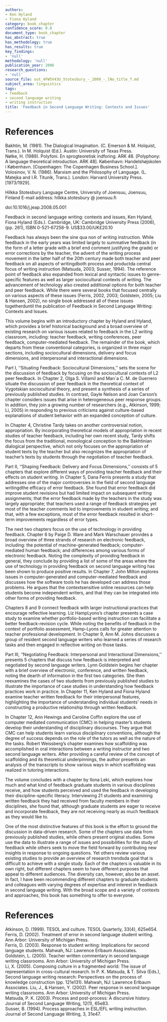 ```yaml
---
authors:
- Ken Hyland
- Fiona Hyland
category: book_chapter
confidence_score: 0.8
document_type: book_chapter
has_abstract: true
has_methodology: true
has_results: true
key_findings:
- 'null'
methodology: 'null'
publication_year: 2006
research_questions:
- 'null'
source_file: out_4FW5V43U_Stotesbury_-_2009_-_[No_title_f.md
subject_area: linguistics
tags:
- feedback
- second language writing
- writing instruction
title: 'Feedback in Second Language Writing: Contexts and Issues'
---
```


# References

Bakhtin, M. (1981). The Dialogical Imagination. (C. Emerson & M. Holquist, Trans.). In M. Holquist (Ed.). Austin: University of Texas Press.   
Nølke, H. (1989). Polyfoni. En sprogteoretisk indforing. ARK 48. [Polyphony: A language theoretical introduction. ARK 48]. København: Handelshøjskolen i København. [Copenhagen: The Copenhagen Business School.].   
Volosinov, V. N. (1986). Marxism and the Philosophy of Language. (L. Matejka and I.R. Titunik, Trans.). London: Harvard University Press. [1973/1929].

Hilkka Stotesbury Language Centre, University of Joensuu, Joensuu, Finland E-mail address: hilkka.stotesbury $@$ joensuu.fi

doi:10.1016/j.jeap.2008.05.001

Feedback in second language writing: contexts and issues, Ken Hyland, Fiona Hyland (Eds.). Cambridge, UK: Cambridge University Press (2006), (pp. 261), ISBN 0-521-67258-9. US\$33.00/UK£20.10

Feedback has always been the sine qua non of writing instruction. While feedback in the early years was limited largely to summative feedback (in the form of a letter grade with a brief end comment justifying the grade) or error corrections by the teacher, the advent of the writing process movement in the latter half of the 20th century made both teacher and peer feedback on all aspects of writingdboth process and productda central focus of writing instruction (Matsuda, 2003; Susser, 1994). The reference point of feedback also expanded from lexical and syntactic issues to genre-specific features as well as larger sociocultural contexts of writing. The advancement of technology also created additional options for both teacher and peer feedback. While there were several books that focused centrally on various aspects of these issues (Ferris, 2002, 2003; Goldstein, 2005; Liu & Hansen, 2002), no single book addressed all of these issues togetherduntil the publication of Feedback in Second Language Writing: Contexts and Issues.

This volume begins with an introductory chapter by Hyland and Hyland, which provides a brief historical background and a broad overview of existing research on various issues related to feedback in the L2 writing classroom, including: teacher feedback, writing conferences, peer feedback, computer-mediated feedback. The remainder of the book, which departs from these conventional categories, is organized in three major sections, including sociocultural dimensions, delivery and focus dimensions, and interpersonal and interactional dimensions.

Part I, ‘‘Situating Feedback: Sociocultural Dimensions,’’ sets the scene for the discussion of feedback by focusing on the sociocultural contexts of L2 peer feedback. In Chapter 2, Olga S. Villamil and Marı´a C. M. de Guerrero situate the discussion of peer feedback in the theoretical context of Vygotskian sociocultural theory, and present a synthesis of a series of previously published studies. In contrast, Gayle Nelson and Joan Carson’s chapter considers issues that arise in heterogeneous peer response groups. In addition, they join a growing number of researchers (e.g., Atkinson, 1999; Li, 2005) in responding to previous criticisms against culture-based explanations of student behavior with an expanded conception of culture.

In Chapter 4, Christine Tardy takes on another controversial notion, appropriation. By incorporating theoretical models of appropriation in recent studies of teacher feedback, including her own recent study, Tardy shifts the focus from the traditional, monological conception to the Bakhtinian dialogical perspective, which not only focuses on the appropriation of student texts by the teacher but also recognizes the appropriation of teacher’s texts by students through the negotiation of teacher feedback.

Part II, ‘‘Shaping Feedback: Delivery and Focus Dimensions,’’ consists of 5 chapters that explore different ways of providing teacher feedback and their effects on student writing. In Chapter 5, Dana Ferris presents a study that addresses one of the major controversies in the field of second language writingdthe efficacy of error feedback. She found that error feedback did improve student revisions but had limited impact on subsequent writing assignments; that the error feedback made by the teachers in the study was largely appropriate; that teachers used a range of feedback strategies yet most of the teacher comments led to improvements in student writing; and that, with a few exceptions, most of the error feedback resulted in short-term improvements regardless of error types.

The next two chapters focus on the use of technology in providing feedback. Chapter 6 by Paige D. Ware and Mark Warschauer provides a broad overview of three strands of research on electronic feedback, including: the potential of machine-generated feedback; computer-mediated human feedback; and differences among various forms of electronic feedback. Noting the complexity of providing feedback in general, they conclude by providing a list of some of the areas where the use of technology in providing feedback on second language writing has been shown to produce positive results. In Chapter 7, John Milton explores issues in computer-generated and computer-mediated feedback and discusses how the software tools he has developed can address those problems. He argues that the contextsensitive online resources can help students become independent writers, and that they can be integrated into other forms of providing feedback.

Chapters 8 and 9 connect feedback with larger instructional practices that encourage reflective learning. Liz HampLyons’s chapter presents a case study to examine whether portfolio-based writing instruction can facilitate a better feedback-revision cycle. While noting the benefits of feedback in the context of portfolio assessment, Hamp-Lyons calls for greater attention to teacher professional development. In Chapter 9, Ann M. Johns discusses a group of resident second language writers who learned a series of research tasks and then engaged in reflective writing on those tasks.

Part III, ‘‘Negotiating Feedback: Interpersonal and Interactional Dimensions,’’ presents 5 chapters that discuss how feedback is interpreted and negotiated by second language writers. Lynn Goldstein begins her chapter with a brief overview of electronic, conference, and written feedback, noting the dearth of information in the first two categories. She then reexamines the cases of two students from previously published studies to illustrate the importance of case studies in understanding how feedback practices work in practice. In Chapter 11, Ken Hyland and Fiona Hyland examine teacher written feedback for their interpersonal features, highlighting the importance of understanding individual students’ needs in constructing a productive relationship through written feedback.

In Chapter 12, Ann Hewings and Caroline Coffin explore the use of computer mediated communication (CMC) in helping master’s students develop their understanding of disciplinary discourses. They argue that CMC can help students learn various disciplinary conventions, although the degree of success depends on the role of the tutors as well as the nature of the tasks. Robert Weissberg’s chapter examines how scaffolding was accomplished in oral interactions between a writing instructor and two second language writers. After providing a careful review of the concept of scaffolding and its theoretical underpinnings, the author presents an analysis of the transcripts to show various ways in which scaffolding was realized in tutoring interactions.

The volume concludes with a chapter by Ilona Leki, which explores how much and what kind of feedback graduate students in various disciplines receive, and how students perceived and used the feedback in developing their discipline-specific literacy. Interviewing 21 students and examining written feedback they had received from faculty members in their disciplines, she found that, although graduate students are eager to receive and incorporate feedback, they are not receiving nearly as much feedback as they would like to.

One of the most distinctive features of this book is the effort to ground the discussion in data-driven research. Some of the chapters use data from previously published studies, while others present original studies. Some use the data to illustrate a range of issues and possibilities for the study of feedback while others seek to move the field forward by contributing new insights in response to ongoing questions. Yet others review various existing studies to provide an overview of research trendsda goal that is difficult to achieve with a single study. Each of the chapters is valuable in its own right, but different chapters seem to have different purposes that appeal to different audiences. The diversity can, however, also be an asset. In fact, I have been recommending different chapters to graduate students and colleagues with varying degrees of expertise and interest in feedback in second language writing. With the broad scope and a variety of contexts and approaches, this book has something to offer to everyone.

# References

Atkinson, D. (1999). TESOL and culture. TESOL Quarterly, 33(4), 625e654.   
Ferris, D. (2002). Treatment of error in second language student writing. Ann Arbor: University of Michigan Press.   
Ferris, D. (2003). Response to student writing: Implications for second language students. Mahwah, NJ: Lawrence Erlbaum Associates.   
Goldstein, L. (2005). Teacher written commentary in second language writing classrooms. Ann Arbor: University of Michigan Press.   
Li, X. (2005). Composing culture in a fragmented world: The issue of representation in cross-cultural research. In P. K. Matsuda, & T. Silva (Eds.), Second language writing research: Perspectives on the process of knowledge construction (pp. 121e131). Mahwah, NJ: Lawrence Erlbaum Associates. Liu, J., & Hansen, Y. (2002). Peer response in second language writing classrooms. Ann Arbor: University of Michigan Press.   
Matsuda, P. K. (2003). Process and post-process: A discursive history. Journal of Second Language Writing, 12(1), 65e83.   
Susser, B. (1994). Process approaches in ESL/EFL writing instruction. Journal of Second Language Writing, 3, 31e47.